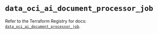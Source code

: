 # `data_oci_ai_document_processor_job`

Refer to the Terraform Registry for docs: [`data_oci_ai_document_processor_job`](https://registry.terraform.io/providers/hashicorp/oci/7.19.0/docs/data-sources/ai_document_processor_job).
